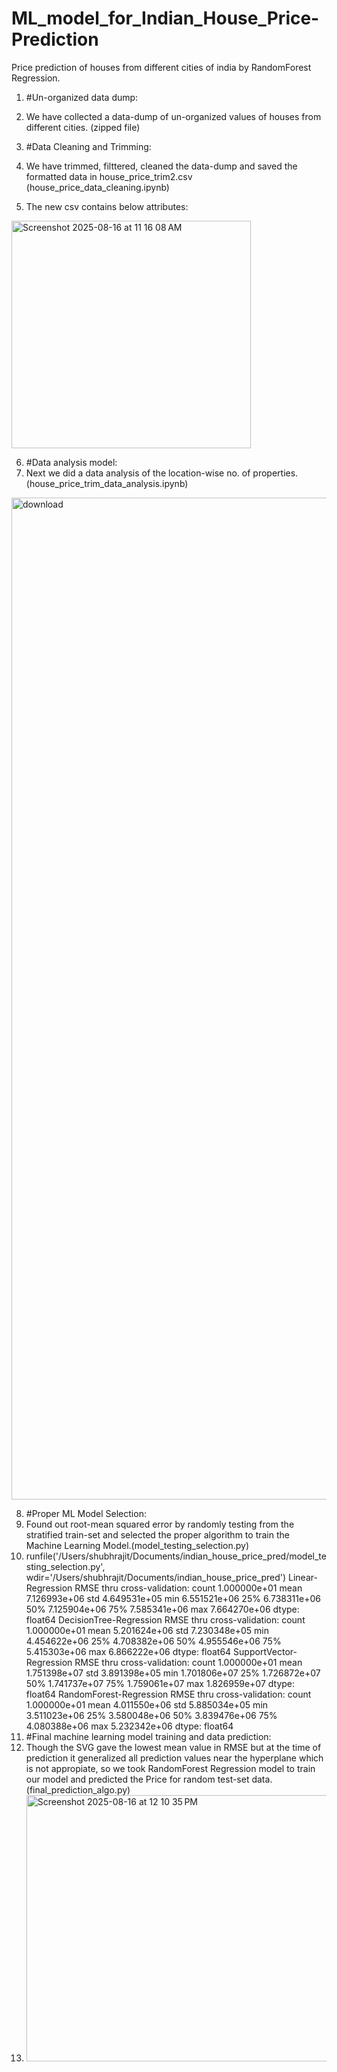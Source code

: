 # ML_model_for_Indian_House_Price-Prediction
Price prediction of houses from different cities of india by RandomForest Regression.

1. #Un-organized data dump:
2. We have collected a data-dump of un-organized values of houses from different cities. (zipped file)

3. #Data Cleaning and Trimming:
4. We have trimmed, filttered, cleaned the data-dump and saved the formatted data in house_price_trim2.csv (house_price_data_cleaning.ipynb)
5. The new csv contains below attributes:
<img width="383" height="364" alt="Screenshot 2025-08-16 at 11 16 08 AM" src="https://github.com/user-attachments/assets/48b42840-8461-437f-90f9-8d2e9c834810" />

6. #Data analysis model:
7. Next we did a data analysis of the location-wise no. of properties.(house_price_trim_data_analysis.ipynb)
<img width="1241" height="1603" alt="download" src="https://github.com/user-attachments/assets/6fdb04e5-4697-489e-985b-810de1696f17" />

8. #Proper ML Model Selection:
9. Found out root-mean squared error by randomly testing from the stratified train-set and selected the proper algorithm to train the Machine Learning Model.(model_testing_selection.py)
10. runfile('/Users/shubhrajit/Documents/indian_house_price_pred/model_testing_selection.py', wdir='/Users/shubhrajit/Documents/indian_house_price_pred')
Linear-Regression RMSE thru cross-validation:
count    1.000000e+01
mean     7.126993e+06
std      4.649531e+05
min      6.551521e+06
25%      6.738311e+06
50%      7.125904e+06
75%      7.585341e+06
max      7.664270e+06
dtype: float64
DecisionTree-Regression RMSE thru cross-validation:
count    1.000000e+01
mean     5.201624e+06
std      7.230348e+05
min      4.454622e+06
25%      4.708382e+06
50%      4.955546e+06
75%      5.415303e+06
max      6.866222e+06
dtype: float64
SupportVector-Regression RMSE thru cross-validation:
count    1.000000e+01
mean     1.751398e+07
std      3.891398e+05
min      1.701806e+07
25%      1.726872e+07
50%      1.741737e+07
75%      1.759061e+07
max      1.826959e+07
dtype: float64
RandomForest-Regression RMSE thru cross-validation:
count    1.000000e+01
mean     4.011550e+06
std      5.885034e+05
min      3.511023e+06
25%      3.580048e+06
50%      3.839476e+06
75%      4.080388e+06
max      5.232342e+06
dtype: float64
11. #Final machine learning model training and data prediction:
12. Though the SVG gave the lowest mean value in RMSE but at the time of prediction it generalized all prediction values near the hyperplane which is not appropiate, so we took RandomForest Regression model to train our model and predicted the Price for random test-set data. (final_prediction_algo.py)
13. <img width="1188" height="426" alt="Screenshot 2025-08-16 at 12 10 35 PM" src="https://github.com/user-attachments/assets/e7355177-1271-4afd-83e5-18895b331b7e" />
